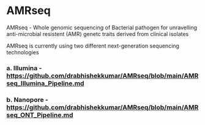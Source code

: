 # AMRseq
AMRseq - Whole genomic sequencing of Bacterial pathogen for unravelling anti-microbial resistent (AMR) genetc traits derived from clinical isolates


AMRseq is currently using two different next-generation sequencing technologies

### a. Illumina - https://github.com/drabhishekkumar/AMRseq/blob/main/AMRseq_Illumina_Pipeline.md

### b. Nanopore - https://github.com/drabhishekkumar/AMRseq/blob/main/AMRseq_ONT_Pipeline.md
